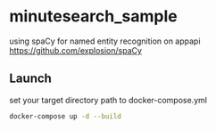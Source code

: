 # minutesearch_sample

using spaCy for named entity recognition on appapi  
https://github.com/explosion/spaCy

## Launch
set your target directory path to docker-compose.yml
```bash
docker-compose up -d --build
```